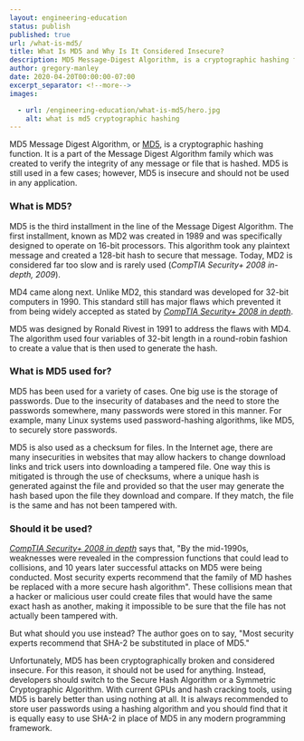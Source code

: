 ```yaml
---
layout: engineering-education
status: publish
published: true
url: /what-is-md5/
title: What Is MD5 and Why Is It Considered Insecure?
description: MD5 Message-Digest Algorithm, is a cryptographic hashing function and is part of the Message Digest Algorithm family. It is insecure and should not be used in applications.
author: gregory-manley
date: 2020-04-20T00:00:00-07:00
excerpt_separator: <!--more-->
images:

  - url: /engineering-education/what-is-md5/hero.jpg
    alt: what is md5 cryptographic hashing
---
```

MD5 Message Digest Algorithm, or [MD5](https://en.wikipedia.org/wiki/MD5), is a cryptographic hashing function. It is a part of the Message Digest Algorithm family which was created to verify the integrity of any message or file that is hashed. MD5 is still used in a few cases; however, MD5 is insecure and should not be used in any application.
<!--more-->

### What is MD5?
MD5 is the third installment in the line of the Message Digest Algorithm. The first installment, known as MD2 was created in 1989 and was specifically designed to operate on 16-bit processors. This algorithm took any plaintext message and created a 128-bit hash to secure that message. Today, MD2 is considered far too slow and is rarely used (*CompTIA Security+ 2008 in-depth, 2009*).

MD4 came along next. Unlike MD2, this standard was developed for 32-bit computers in 1990. This standard still has major flaws which prevented it from being widely accepted as stated by [*CompTIA Security+ 2008 in depth*](http://www.worldcat.org/oclc/752979537).

MD5 was designed by Ronald Rivest in 1991 to address the flaws with MD4. The algorithm used four variables of 32-bit length in a round-robin fashion to create a value that is then used to generate the hash.

### What is MD5 used for?
MD5 has been used for a variety of cases. One big use is the storage of passwords. Due to the insecurity of databases and the need to store the passwords somewhere, many passwords were stored in this manner. For example, many Linux systems used password-hashing algorithms, like MD5, to securely store passwords.

MD5 is also used as a checksum for files. In the Internet age, there are many insecurities in websites that may allow hackers to change download links and trick users into downloading a tampered file. One way this is mitigated is through the use of checksums, where a unique hash is generated against the file and provided so that the user may generate the hash based upon the file they download and compare. If they match, the file is the same and has not been tampered with.

### Should it be used?
[*CompTIA Security+ 2008 in depth*](http://www.worldcat.org/oclc/752979537) says that, "By the mid-1990s, weaknesses were revealed in the compression functions that could lead to collisions, and 10 years later successful attacks on MD5 were being conducted. Most security experts recommend that the family of MD hashes be replaced with a more secure hash algorithm". These collisions mean that a hacker or malicious user could create files that would have the same exact hash as another, making it impossible to be sure that the file has not actually been tampered with.

But what should you use instead? The author goes on to say, "Most security experts recommend that SHA-2 be substituted in place of MD5."

Unfortunately, MD5 has been cryptographically broken and considered insecure. For this reason, it should not be used for anything. Instead, developers should switch to the Secure Hash Algorithm or a Symmetric Cryptographic Algorithm. With current GPUs and hash cracking tools, using MD5 is barely better than using nothing at all. It is always recommended to store user passwords using a hashing algorithm and you should find that it is equally easy to use SHA-2 in place of MD5 in any modern programming framework.
